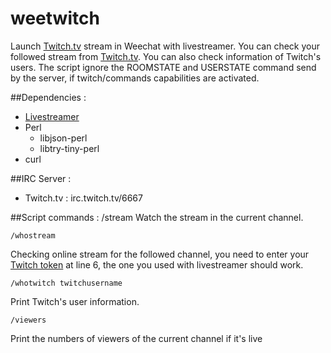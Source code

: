 # weetwitch
Launch [Twitch.tv](http://twitch.tv) stream in Weechat with livestreamer. You can check your followed stream from [Twitch.tv](http://twitch.tv). You can also check information of Twitch's users. The script ignore the ROOMSTATE and USERSTATE command send by the server, if twitch/commands capabilities are activated.

##Dependencies :
* [Livestreamer](http://livestreamer.tanuki.se/)
* Perl
   * libjson-perl
   * libtry-tiny-perl
* curl

##IRC Server :
* Twitch.tv : irc.twitch.tv/6667

##Script commands :
    /stream
Watch the stream in the current channel.

    /whostream
Checking online stream for the followed channel, you need to enter your [Twitch token](http://www.twitchapps.com/tmi) at line 6, the one you used with livestreamer should work.

    /whotwitch twitchusername
Print Twitch's user information.

    /viewers
Print the numbers of viewers of the current channel if it's live 
